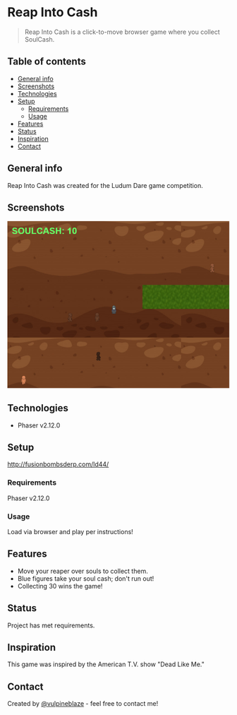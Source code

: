 # Reap Into Cash
> Reap Into Cash is a click-to-move browser game where you collect SoulCash. 

## Table of contents
* [General info](#general-info)
* [Screenshots](#screenshots)
* [Technologies](#technologies)
* [Setup](#setup)
  * [Requirements](#requirements)
  * [Usage](#usage)
* [Features](#features)
* [Status](#status)
* [Inspiration](#inspiration)
* [Contact](#contact)

## General info
Reap Into Cash was created for the Ludum Dare game competition.

## Screenshots
![Game Play Screen](https://github.com/vulpineblaze/ld44_reap_into_cash/blob/master/image_source/screenshot.png)

## Technologies
* Phaser v2.12.0

## Setup
http://fusionbombsderp.com/ld44/

### Requirements
Phaser v2.12.0

### Usage
Load via browser and play per instructions!

## Features
* Move your reaper over souls to collect them.
* Blue figures take your soul cash; don't run out!
* Collecting 30 wins the game!

## Status
Project has met requirements.

## Inspiration
This game was inspired by the American T.V. show "Dead Like Me."

## Contact
Created by [@vulpineblaze](https://github.com/vulpineblaze) - feel free to contact me!
